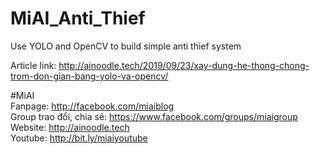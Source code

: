 # MiAI_Anti_Thief
Use YOLO and OpenCV to build simple anti thief system

Article link: http://ainoodle.tech/2019/09/23/xay-dung-he-thong-chong-trom-don-gian-bang-yolo-va-opencv/

#MìAI <br>
Fanpage: http://facebook.com/miaiblog<br>
Group trao đổi, chia sẻ: https://www.facebook.com/groups/miaigroup<br>
Website: http://ainoodle.tech<br>
Youtube: http://bit.ly/miaiyoutube<br>
